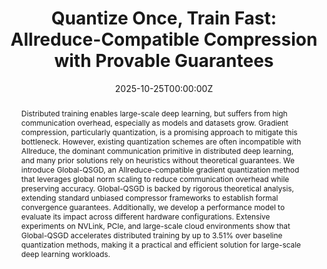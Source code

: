 ---
title: "Quantize Once, Train Fast: Allreduce-Compatible Compression with Provable Guarantees"
authors:
  - Admin
  - Marco Canini
  - Peter Richtárik
  - Samuel Horváth

date: "2025-10-25T00:00:00Z"

# Schedule page publish date (NOT publication's date).
publishDate: "2022-11-08T00:00:00Z"

# Publication type.
# Legend: 0 = Uncategorized; 1 = Conference paper; 2 = Journal article;
# 3 = Preprint / Working Paper; 4 = Report; 5 = Book; 6 = Book section;
# 7 = Thesis; 8 = Patent
publication_types: ["1"]

# Publication name and optional abbreviated publication name.
publication: "*ECAI*"
publication_short: "ECAI'25"

abstract: Distributed training enables large-scale deep learning, but suffers from high communication overhead, especially as models and datasets grow. Gradient compression, particularly quantization, is a promising approach to mitigate this bottleneck. However, existing quantization schemes are often incompatible with Allreduce, the dominant communication primitive in distributed deep learning, and many prior solutions rely on heuristics without theoretical guarantees. We introduce Global-QSGD, an Allreduce-compatible gradient quantization method that leverages global norm scaling to reduce communication overhead while preserving accuracy. Global-QSGD is backed by rigorous theoretical analysis, extending standard unbiased compressor frameworks to establish formal convergence guarantees. Additionally, we develop a performance model to evaluate its impact across different hardware configurations. Extensive experiments on NVLink, PCIe, and large-scale cloud environments show that Global-QSGD accelerates distributed training by up to 3.51% over baseline quantization methods, making it a practical and efficient solution for large-scale deep learning workloads.

# Summary. An optional shortened abstract.
summary:

tags:
featured: false

# links:
# - name: ""
#   url: ""
url_pdf: 'https://arxiv.org/pdf/2305.18627' 
url_code: ''
url_dataset: ''
url_poster: ''
url_project: ''
url_slides: ''
url_source: ''
url_video: ''

# Featured image
# To use, add an image named `featured.jpg/png` to your page's folder. 
image:
  caption: 
  focal_point: 
  preview_only: false

# Associated Projects (optional).
#   Associate this publication with one or more of your projects.
#   Simply enter your project's folder or file name without extension.
#   E.g. `internal-project` references `content/project/internal-project/index.md`.
#   Otherwise, set `projects: []`.
projects: []

# Slides (optional).
#   Associate this publication with Markdown slides.
#   Simply enter your slide deck's filename without extension.
#   E.g. `slides: "example"` references `content/slides/example/index.md`.
#   Otherwise, set `slides: ""`.
slides: ""
---